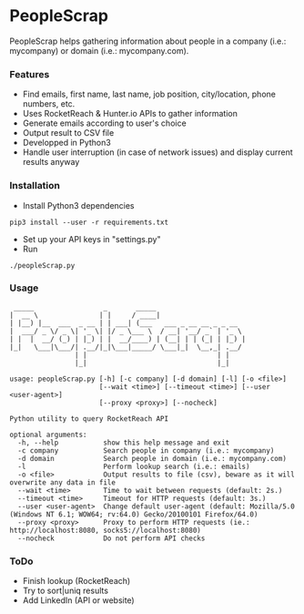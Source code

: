 # PeopleScrap

PeopleScrap helps gathering information about people in a company (i.e.: mycompany) or domain (i.e.: mycompany.com).

### Features
- Find emails, first name, last name, job position, city/location, phone numbers, etc.
- Uses RocketReach & Hunter.io APIs to gather information
- Generate emails according to user's choice
- Output result to CSV file
- Developped in Python3
- Handle user interruption (in case of network issues) and display current results anyway

### Installation
* Install Python3 dependencies
```
pip3 install --user -r requirements.txt
```
* Set up your API keys in "settings.py"
* Run
```
./peopleScrap.py
```

### Usage
```
 _____                 _       _____                      
|  __ \               | |     / ____|                     
| |__) |__  ___  _ __ | | ___| (___   ___ _ __ __ _ _ __  
|  ___/ _ \/ _ \| '_ \| |/ _ \___ \  / __| '__/ _` | '_ \ 
| |  |  __/ (_) | |_) | |  __/____) | (__| | | (_| | |_) |
|_|   \___|\___/| .__/|_|\___|_____/ \___|_|  \__,_| .__/ 
                | |                                | |    
                |_|                                |_|    

usage: peopleScrap.py [-h] [-c company] [-d domain] [-l] [-o <file>]
                      [--wait <time>] [--timeout <time>] [--user <user-agent>]
                      [--proxy <proxy>] [--nocheck]

Python utility to query RocketReach API

optional arguments:
  -h, --help           show this help message and exit
  -c company           Search people in company (i.e.: mycompany)
  -d domain            Search people in domain (i.e.: mycompany.com)
  -l                   Perform lookup search (i.e.: emails)
  -o <file>            Output results to file (csv), beware as it will overwrite any data in file
  --wait <time>        Time to wait between requests (default: 2s.)
  --timeout <time>     Timeout for HTTP requests (default: 3s.)
  --user <user-agent>  Change default user-agent (default: Mozilla/5.0 (Windows NT 6.1; WOW64; rv:64.0) Gecko/20100101 Firefox/64.0)
  --proxy <proxy>      Proxy to perform HTTP requests (ie.: http://localhost:8080, socks5://localhost:8080)
  --nocheck            Do not perform API checks
```

### ToDo
- Finish lookup (RocketReach)
- Try to sort|uniq results
- Add LinkedIn (API or website)
